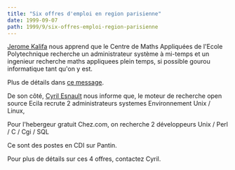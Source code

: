 ```yaml
---
title: "Six offres d'emploi en region parisienne"
date: 1999-09-07
path: 1999/9/six-offres-emploi-region-parisienne
---
```


<P><A HREF="mailto:Jerome.Kalifa@polytechnique.fr">Jerome Kalifa</A>
nous apprend que le Centre de Maths Appliquées de l'Ecole Polytechnique
recherche un administrateur système à mi-temps et un ingenieur recherche
maths appliquees plein temps, si possible gourou informatique tant qu'on
y est.</P>

<P>Plus de détails dans <A HREF="http://linux-center.org/articles/9909/kalifa.txt">ce message</A>.</P>

<P>De son côté, <A HREF="mailto:ce@ecila.fr">Cyril Esnault</A> nous informe
que, le moteur de recherche open source Ecila recrute 2 administrateurs
systemes Environnement Unix / Linux,</P>

<P>Pour l'hebergeur gratuit Chez.com, on recherche 2 développeurs Unix /
Perl / C / Cgi / SQL</P>

<P>Ce sont des postes en CDI sur Pantin.</P>

<P>Pour plus de détails sur ces 4 offres, contactez Cyril.</P>


